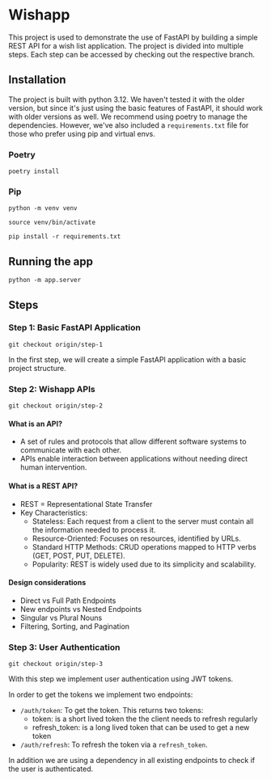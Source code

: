 # Wishapp

This project is used to demonstrate the use of FastAPI by building a simple REST API for a wish list application.
The project is divided into multiple steps. Each step can be accessed by checking out the respective branch.

## Installation
The project is built with python 3.12. We haven't tested it with the older version, but since it's just using the basic
features of FastAPI, it should work with older versions as well.
We recommend using poetry to manage the dependencies. However, we've also included a `requirements.txt` file for those 
who prefer using pip and virtual envs.
### Poetry
```shell
poetry install
```
### Pip
```shell
python -m venv venv

source venv/bin/activate

pip install -r requirements.txt
```

## Running the app
```shell
python -m app.server
```

## Steps
### Step 1: Basic FastAPI Application
```shell
git checkout origin/step-1
```
In the first step, we will create a simple FastAPI application with a basic project structure.

### Step 2: Wishapp APIs
```shell
git checkout origin/step-2
```

#### What is an API?
* A set of rules and protocols that allow different software systems to communicate with each other.
* APIs enable interaction between applications without needing direct human intervention.

#### What is a REST API?
* REST = Representational State Transfer
* Key Characteristics:
  * Stateless: Each request from a client to the server must contain all the information needed to process it.
  * Resource-Oriented: Focuses on resources, identified by URLs.
  * Standard HTTP Methods: CRUD operations mapped to HTTP verbs (GET, POST, PUT, DELETE).
  * Popularity: REST is widely used due to its simplicity and scalability.

#### Design considerations
* Direct vs Full Path Endpoints
* New endpoints vs Nested Endpoints
* Singular vs Plural Nouns
* Filtering, Sorting, and Pagination

### Step 3: User Authentication
```shell
git checkout origin/step-3
```
With this step we implement user authentication using JWT tokens.

In order to get the tokens we implement two endpoints:
* `/auth/token`: To get the token. This returns two tokens:
  * token: is a short lived token the the client needs to refresh regularly
  * refresh_token: is a long lived token that can be used to get a new token
* `/auth/refresh`: To refresh the token via a `refresh_token`.

In addition we are using a dependency in all existing endpoints to check if the user is authenticated.

